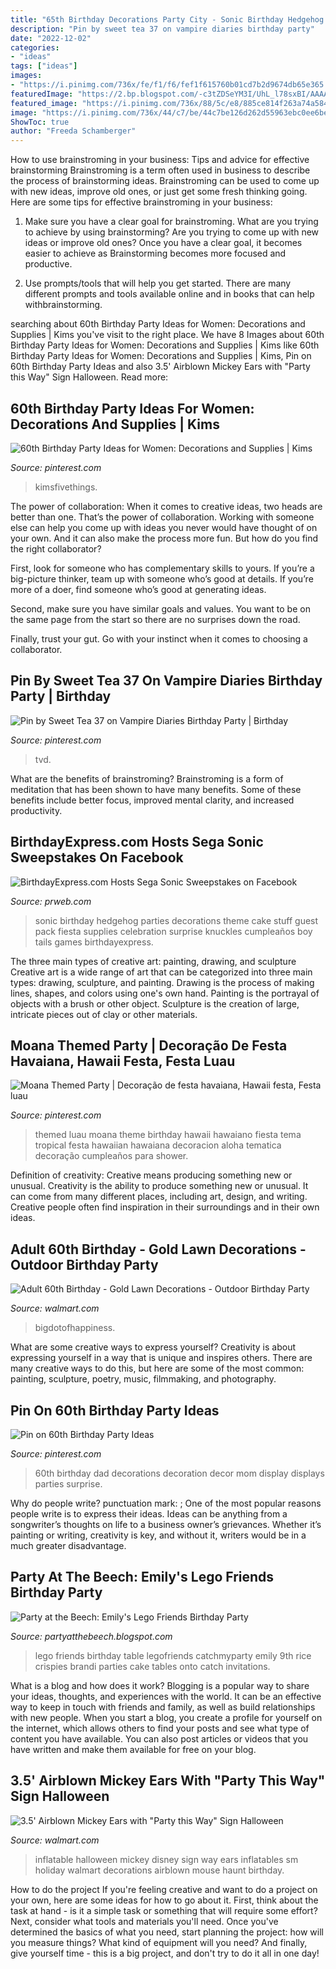 ```yaml
---
title: "65th Birthday Decorations Party City - Sonic Birthday Hedgehog Parties Decorations Theme Cake Stuff Guest Pack Fiesta Supplies Celebration Surprise Knuckles Cumpleaños Boy Tails Games Birthdayexpress"
description: "Pin by sweet tea 37 on vampire diaries birthday party"
date: "2022-12-02"
categories:
- "ideas"
tags: ["ideas"]
images:
- "https://i.pinimg.com/736x/fe/f1/f6/fef1f615760b01cd7b2d9674db65e365.jpg"
featuredImage: "https://2.bp.blogspot.com/-c3tZDSeYM3I/UhL_l78sxBI/AAAAAAAAAPU/4ACnynHocWI/s1600/309.JPG"
featured_image: "https://i.pinimg.com/736x/88/5c/e8/885ce814f263a74a584f7506645f115d.jpg"
image: "https://i.pinimg.com/736x/44/c7/be/44c7be126d262d55963ebc0ee6be323f--themed-parties.jpg"
ShowToc: true
author: "Freeda Schamberger"
---
```



How to use brainstroming in your business: Tips and advice for effective brainstorming
Brainstroming is a term often used in business to describe the process of brainstorming ideas. Brainstroming can be used to come up with new ideas, improve old ones, or just get some fresh thinking going. Here are some tips for effective brainstroming in your business: 
1. Make sure you have a clear goal for brainstroming. What are you trying to achieve by using brainstorming? Are you trying to come up with new ideas or improve old ones? Once you have a clear goal, it becomes easier to achieve as Brainstorming becomes more focused and productive. 

2. Use prompts/tools that will help you get started. There are many different prompts and tools available online and in books that can help withbrainstorming.

	

		
searching about 60th Birthday Party Ideas for Women: Decorations and Supplies | Kims you've visit to the right place. We have 8 Images about 60th Birthday Party Ideas for Women: Decorations and Supplies | Kims like 60th Birthday Party Ideas for Women: Decorations and Supplies | Kims, Pin on 60th Birthday Party Ideas and also 3.5&#039; Airblown Mickey Ears with &quot;Party this Way&quot; Sign Halloween. Read more:
		
    
## 60th Birthday Party Ideas For Women: Decorations And Supplies | Kims

<img loading=lazy src="https://i.pinimg.com/736x/fe/f1/f6/fef1f615760b01cd7b2d9674db65e365.jpg" onerror="this.onerror=null;this.src='https://tse4.mm.bing.net/th?id=OIP.fGIgS-nwaINEY1xp1uNifAHaLH&amp;pid=15.1';" alt="60th Birthday Party Ideas for Women: Decorations and Supplies | Kims">

_Source: pinterest.com_

>kimsfivethings. 

	

The power of collaboration:
When it comes to creative ideas, two heads are better than one. That’s the power of collaboration.
Working with someone else can help you come up with ideas you never would have thought of on your own. And it can also make the process more fun. But how do you find the right collaborator?

First, look for someone who has complementary skills to yours. If you’re a big-picture thinker, team up with someone who’s good at details. If you’re more of a doer, find someone who’s good at generating ideas.

Second, make sure you have similar goals and values. You want to be on the same page from the start so there are no surprises down the road.

Finally, trust your gut. Go with your instinct when it comes to choosing a collaborator.

    
## Pin By Sweet Tea 37 On Vampire Diaries Birthday Party | Birthday

<img loading=lazy src="https://i.pinimg.com/736x/af/24/6a/af246aec6a393f6db5618166b62b3caf.jpg" onerror="this.onerror=null;this.src='https://tse1.mm.bing.net/th?id=OIP.486jULsGHDO3JrDmeMfPIwHaJ3&amp;pid=15.1';" alt="Pin by Sweet Tea 37 on Vampire Diaries Birthday Party | Birthday">

_Source: pinterest.com_

>tvd. 

	

What are the benefits of brainstroming?
Brainstroming is a form of meditation that has been shown to have many benefits. Some of these benefits include better focus, improved mental clarity, and increased productivity.

    
## BirthdayExpress.com Hosts Sega Sonic Sweepstakes On Facebook

<img loading=lazy src="http://ww1.prweb.com/prfiles/2012/05/25/9547409/75948.jpg" onerror="this.onerror=null;this.src='https://tse1.mm.bing.net/th?id=OIP.8Y5oQ9og688tQrsp5ljOFAHaKX&amp;pid=15.1';" alt="BirthdayExpress.com Hosts Sega Sonic Sweepstakes on Facebook">

_Source: prweb.com_

>sonic birthday hedgehog parties decorations theme cake stuff guest pack fiesta supplies celebration surprise knuckles cumpleaños boy tails games birthdayexpress. 

	

The three main types of creative art: painting, drawing, and sculpture
Creative art is a wide range of art that can be categorized into three main types: drawing, sculpture, and painting. Drawing is the process of making lines, shapes, and colors using one's own hand. Painting is the portrayal of objects with a brush or other object. Sculpture is the creation of large, intricate pieces out of clay or other materials.

    
## Moana Themed Party | Decoração De Festa Havaiana, Hawaii Festa, Festa Luau

<img loading=lazy src="https://i.pinimg.com/736x/44/c7/be/44c7be126d262d55963ebc0ee6be323f--themed-parties.jpg" onerror="this.onerror=null;this.src='https://tse2.mm.bing.net/th?id=OIP.zFObRlJwal0XvY4AIWt_IwHaKk&amp;pid=15.1';" alt="Moana Themed Party | Decoração de festa havaiana, Hawaii festa, Festa luau">

_Source: pinterest.com_

>themed luau moana theme birthday hawaii hawaiano fiesta tema tropical festa hawaiian hawaiana decoracion aloha tematica decoração cumpleaños para shower. 

	

Definition of creativity: Creative means producing something new or unusual.
Creativity is the ability to produce something new or unusual. It can come from many different places, including art, design, and writing. Creative people often find inspiration in their surroundings and in their own ideas.

    
## Adult 60th Birthday - Gold Lawn Decorations - Outdoor Birthday Party

<img loading=lazy src="https://i5.walmartimages.com/asr/5f479104-2d9a-4720-95ff-8fed17af020d.26cad80bbe5c80697d44508fb698f272.jpeg" onerror="this.onerror=null;this.src='https://tse4.mm.bing.net/th?id=OIP.lBMKwIvXMXX3q2LQME3ZHAHaHa&amp;pid=15.1';" alt="Adult 60th Birthday - Gold Lawn Decorations - Outdoor Birthday Party">

_Source: walmart.com_

>bigdotofhappiness. 

	

What are some creative ways to express yourself?
Creativity is about expressing yourself in a way that is unique and inspires others. There are many creative ways to do this, but here are some of the most common: painting, sculpture, poetry, music, filmmaking, and photography.

    
## Pin On 60th Birthday Party Ideas

<img loading=lazy src="https://i.pinimg.com/736x/88/5c/e8/885ce814f263a74a584f7506645f115d.jpg" onerror="this.onerror=null;this.src='https://tse3.mm.bing.net/th?id=OIP.15_dI0elEkwMqBMrKxORTAHaJ3&amp;pid=15.1';" alt="Pin on 60th Birthday Party Ideas">

_Source: pinterest.com_

>60th birthday dad decorations decoration decor mom display displays parties surprise. 

	

Why do people write?
punctuation mark: ;
One of the most popular reasons people write is to express their ideas. Ideas can be anything from a songwriter’s thoughts on life to a business owner’s grievances. Whether it’s painting or writing, creativity is key, and without it, writers would be in a much greater disadvantage.

    
## Party At The Beech: Emily&#039;s Lego Friends Birthday Party

<img loading=lazy src="https://2.bp.blogspot.com/-c3tZDSeYM3I/UhL_l78sxBI/AAAAAAAAAPU/4ACnynHocWI/s1600/309.JPG" onerror="this.onerror=null;this.src='https://tse4.mm.bing.net/th?id=OIP.rJP0ebCukcbXqRhOm-wh1AHaNL&amp;pid=15.1';" alt="Party at the Beech: Emily&#039;s Lego Friends Birthday Party">

_Source: partyatthebeech.blogspot.com_

>lego friends birthday table legofriends catchmyparty emily 9th rice crispies brandi parties cake tables onto catch invitations. 

	

What is a blog and how does it work?
Blogging is a popular way to share your ideas, thoughts, and experiences with the world. It can be an effective way to keep in touch with friends and family, as well as build relationships with new people. When you start a blog, you create a profile for yourself on the internet, which allows others to find your posts and see what type of content you have available. You can also post articles or videos that you have written and make them available for free on your blog.

    
## 3.5&#039; Airblown Mickey Ears With &quot;Party This Way&quot; Sign Halloween

<img loading=lazy src="https://i5.walmartimages.com/asr/aa9d37af-df08-48b6-a4f2-ff1ce1487e2f_1.7ecbe6f539c603eb2d4178462d23dff7.jpeg" onerror="this.onerror=null;this.src='https://tse1.mm.bing.net/th?id=OIP.vKePHAqjCw1vm_hhy4xZsAHaNf&amp;pid=15.1';" alt="3.5&#039; Airblown Mickey Ears with &quot;Party this Way&quot; Sign Halloween">

_Source: walmart.com_

>inflatable halloween mickey disney sign way ears inflatables sm holiday walmart decorations airblown mouse haunt birthday. 

	

How to do the project
If you're feeling creative and want to do a project on your own, here are some ideas for how to go about it. First, think about the task at hand - is it a simple task or something that will require some effort? Next, consider what tools and materials you'll need. Once you've determined the basics of what you need, start planning the project: how will you measure things? What kind of equipment will you need? And finally, give yourself time - this is a big project, and don't try to do it all in one day!

